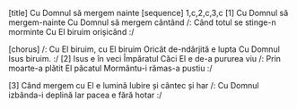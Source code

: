 [title] Cu Domnul să mergem nainte
[sequence] 1,c,2,c,3,c
[1]
Cu Domnul să mergem-nainte
Cu Domnul să mergem cântând
/: Când totul se stinge-n morminte
Cu El biruim orișicând :/

[chorus]
/: Cu El biruim, cu El biruim
Oricât de-ndârjită e lupta
Cu Domnul Isus biruim. :/
[2]
Isus e în veci Împăratul
Căci El e de-a pururea viu
/: Prin moarte-a plătit El păcatul
Mormântu-i rămas-a pustiu :/

[3]
Când mergem cu El e lumină
Iubire și cântec și har
/: Cu Domnul izbânda-i deplină
Iar pacea e fără hotar :/

